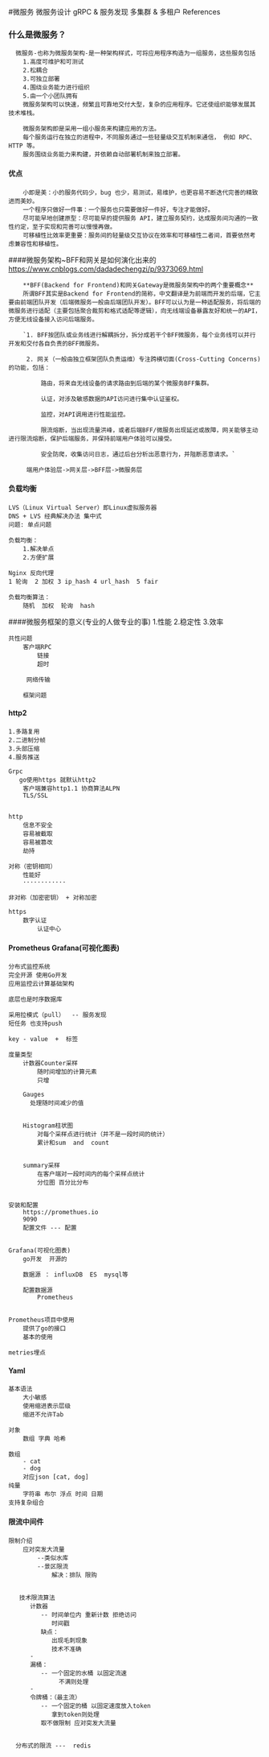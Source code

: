 #微服务
    微服务设计
    gRPC & 服务发现
    多集群 & 多租户
    References


### 什么是微服务？
  
      微服务-也称为微服务架构-是一种架构样式，可将应用程序构造为一组服务，这些服务包括
        1.高度可维护和可测试
        2.松耦合
        3.可独立部署
        4.围绕业务能力进行组织
        5.由一个小团队拥有
        微服务架构可以快速，频繁且可靠地交付大型，复杂的应用程序。它还使组织能够发展其技术堆栈。
        
        微服务架构即是采用一组小服务来构建应用的方法。
        每个服务运行在独立的进程中，不同服务通过一些轻量级交互机制来通信， 例如 RPC、HTTP 等。
        服务围绕业务能力来构建，并依赖自动部署机制来独立部署。
        
        
#### 优点
        
        小即是美：小的服务代码少，bug 也少，易测试，易维护，也更容易不断迭代完善的精致进而美妙。
        一个程序只做好一件事：一个服务也只需要做好一件好，专注才能做好。
        尽可能早地创建原型：尽可能早的提供服务 API，建立服务契约，达成服务间沟通的一致性约定，至于实现和完善可以慢慢再做。
        可移植性比效率更重要：服务间的轻量级交互协议在效率和可移植性二者间，首要依然考虑兼容性和移植性。

     
        
        
        
####微服务架构~BFF和网关是如何演化出来的 <https://www.cnblogs.com/dadadechengzi/p/9373069.html>      
       
        **BFF(Backend for Frontend)和网关Gateway是微服务架构中的两个重要概念**         
        所谓BFF其实是Backend for Frontend的简称，中文翻译是为前端而开发的后端，它主要由前端团队开发（后端微服务一般由后端团队开发）。BFF可以认为是一种适配服务，将后端的微服务进行适配（主要包括聚合裁剪和格式适配等逻辑），向无线端设备暴露友好和统一的API，方便无线设备接入访问后端服务。
        
        `1. BFF按团队或业务线进行解耦拆分，拆分成若干个BFF微服务，每个业务线可以并行开发和交付各自负责的BFF微服务。
         
         2. 网关（一般由独立框架团队负责运维）专注跨横切面(Cross-Cutting Concerns)的功能，包括：
         
             路由，将来自无线设备的请求路由到后端的某个微服务BFF集群。
             
             认证，对涉及敏感数据的API访问进行集中认证鉴权。
             
             监控，对API调用进行性能监控。
             
             限流熔断，当出现流量洪峰，或者后端BFF/微服务出现延迟或故障，网关能够主动进行限流熔断，保护后端服务，并保持前端用户体验可以接受。
             
             安全防爬，收集访问日志，通过后台分析出恶意行为，并阻断恶意请求。`
         
         端用户体验层->网关层->BFF层->微服务层 
        
        
        
        
        
        
        
        
        
#### 负载均衡
    LVS（Linux Virtual Server）即Linux虚拟服务器
    DNS + LVS 经典解决办法 集中式
    问题: 单点问题 
    
    负载均衡：
        1.解决单点
        2.方便扩展
    
    Nginx 反向代理  
    1 轮询  2 加权 3 ip_hash 4 url_hash  5 fair
    
    负载均衡算法：
        随机  加权  轮询  hash
    
  
  
####微服务框架的意义(专业的人做专业的事)
    1.性能
    2.稳定性
    3.效率 
 
	共性问题
	    客户端RPC
	        链接
	        超时
	        
	     网络传输
	    
	    框架问题
	    
	
#### http2
	1.多路复用
	2.二进制分帧
	3.头部压缩
	4.服务推送
	
	Grpc
	   go使用https 就默认http2
	    客户端兼容http1.1 协商算法ALPN
	    TLS/SSL
	    
	
	http
	    信息不安全
	    容易被截取
	    容易被篡改
	    劫持
	    
	对称（密钥相同）
	    性能好
	    ············                                                                             
	 
	非对称（加密密钥） + 对称加密 
	 
    https
        数字认证
            认证中心	 



   
	
#### Prometheus  Grafana(可视化图表)
    分布式监控系统
    完全开源 使用Go开发
    应用监控云计算基础架构
    
    底层也是时序数据库 
    
    采用拉模式（pull）  -- 服务发现
    短任务 也支持push 	
	
	key - value  +  标签
	
	度量类型
	    计数器Counter采样
	        随时间增加的计算元素
	        只增
	         
	    Gauges   
	      处理随时间减少的值
	     
	     
	    Histogram柱状图
	        对每个采样点进行统计（并不是一段时间的统计）
	        累计和sum  and  count
	        
	        
        summary采样
            在客户端对一段时间内的每个采样点统计
            分位图	百分比分布
	
	
	安装和配置
	    https://promethues.io
	    9090         
	    配置文件 --- 配置    
	
	
	Grafana(可视化图表) 
	    go开发  开源的
	    
	    数据源 ： influxDB  ES  mysql等
	    
	    配置数据源
	        Prometheus
	        
	    
	Prometheus项目中使用
	    提供了go的接口
	    基本的使用
	       
	metries埋点
	
	       
	       
	       
####	 Yaml
    基本语法
        大小敏感
        使用缩进表示层级
        缩进不允许Tab
        
    对象
        数组 字典 哈希
        
    数组
        - cat
        - dog
        对应json [cat, dog]
    纯量       
	    字符串 布尔 浮点 时间 日期    
	支持复杂组合       
	       
	       
	       
####	限流中间件
    限制介绍
        应对突发大流量
            --类似水库         
            --景区限流
                解决：排队 限购
                
            
       技术限流算法
          计数器
             -- 时间单位内 重新计数 拒绝访问
                时间戳
             缺点：
                出现毛刺现象
                技术不准确
          -
          漏桶：
             -- 一个固定的水桶 以固定流速
                  不满则处理   
          -   
          令牌桶：（最主流）	       
             -- 一个固定的桶 以固定速度放入token
                拿到token则处理
             取不做限制 应对突发大流量  
               
	       
	  分布式的限流 ---  redis             
        
        
        
        
        
        
        
        
        
        
        
        
        
        
        
        
        
        
        
        
        
        
        
        
        
        
        
        
        
        
        
               